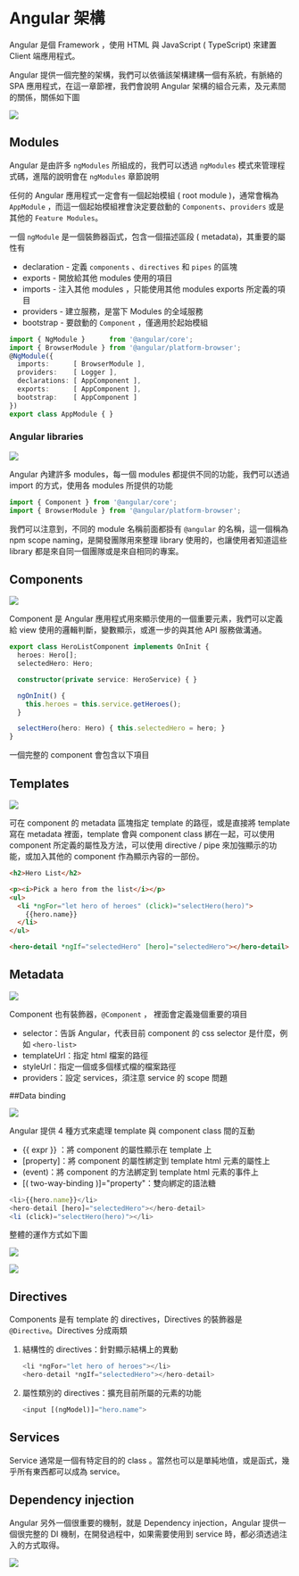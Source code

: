 # Angular 架構

Angular 是個 Framework ，使用 HTML 與 JavaScript ( TypeScript) 來建置 Client 端應用程式。

Angular 提供一個完整的架構，我們可以依循該架構建構一個有系統，有脈絡的 SPA 應用程式，在這一章節裡，我們會說明 Angular 架構的組合元素，及元素間的關係，關係如下圖

![](images/overview2.png)



## Modules

Angular 是由許多 `ngModules` 所組成的，我們可以透過 `ngModules` 模式來管理程式碼，進階的說明會在 `ngModules` 章節說明

任何的 Angular 應用程式一定會有一個起始模組 ( root module )，通常會稱為 `AppModule` ，而這一個起始模組裡會決定要啟動的 `Components`、`providers` 或是其他的 `Feature Modules`。

一個 `ngModule` 是一個裝飾器函式，包含一個描述區段 ( metadata)，其重要的屬性有

* declaration - 定義 `components` 、`directives` 和 `pipes` 的區塊
* exports - 開放給其他 modules 使用的項目
* imports - 注入其他 modules ，只能使用其他 modules exports 所定義的項目
* providers - 建立服務，是當下 Modules 的全域服務
* bootstrap - 要啟動的 `Component` ，僅適用於起始模組

```typescript
import { NgModule }      from '@angular/core';
import { BrowserModule } from '@angular/platform-browser';
@NgModule({
  imports:      [ BrowserModule ],
  providers:    [ Logger ],
  declarations: [ AppComponent ],
  exports:      [ AppComponent ],
  bootstrap:    [ AppComponent ]
})
export class AppModule { }
```

### Angular libraries

![](images/library-module.png)

Angular 內建許多 modules，每一個 modules 都提供不同的功能，我們可以透過 import 的方式，使用各 modules 所提供的功能

```typescript
import { Component } from '@angular/core';
import { BrowserModule } from '@angular/platform-browser';
```

我們可以注意到，不同的 module 名稱前面都掛有 `@angular` 的名稱，這一個稱為 npm scope naming，是開發團隊用來整理 library 使用的，也讓使用者知道這些 library 都是來自同一個團隊或是來自相同的專案。

## Components

![](images/hero-component.png)

Component 是 Angular 應用程式用來顯示使用的一個重要元素，我們可以定義給 view 使用的邏輯判斷，變數顯示，或進一步的與其他 API 服務做溝通。

```typescript
export class HeroListComponent implements OnInit {
  heroes: Hero[];
  selectedHero: Hero;

  constructor(private service: HeroService) { }

  ngOnInit() {
    this.heroes = this.service.getHeroes();
  }

  selectHero(hero: Hero) { this.selectedHero = hero; }
}
```



一個完整的 component 會包含以下項目

## Templates

![](images/template.png)

可在 component 的 metadata 區塊指定 template 的路徑，或是直接將 template 寫在 metadata 裡面，template 會與 component class 綁在一起，可以使用 component 所定義的屬性及方法，可以使用 directive / pipe 來加強顯示的功能，或加入其他的 component 作為顯示內容的一部份。

```html
<h2>Hero List</h2>

<p><i>Pick a hero from the list</i></p>
<ul>
  <li *ngFor="let hero of heroes" (click)="selectHero(hero)">
    {{hero.name}}
  </li>
</ul>

<hero-detail *ngIf="selectedHero" [hero]="selectedHero"></hero-detail>
```



## Metadata

![](images/template-metadata-component.png)

Component 也有裝飾器，`@Component` ， 裡面會定義幾個重要的項目

* selector：告訴 Angular，代表目前 component 的 css selector 是什麼，例如 `<hero-list>`
* templateUrl：指定 html 檔案的路徑
* styleUrl：指定一個或多個樣式檔的檔案路徑
* providers：設定 services，須注意 service 的 scope 問題

##Data binding

![](images/databinding.png)

Angular 提供 4 種方式來處理 template 與 component class 間的互動

* {{ expr }} ：將 component 的屬性顯示在 template 上
* [property]：將 component 的屬性綁定到 template html 元素的屬性上
* (event)：將 component 的方法綁定到 template html 元素的事件上
* [( two-way-binding )]="property"：雙向綁定的語法糖

```typescript
<li>{{hero.name}}</li>
<hero-detail [hero]="selectedHero"></hero-detail>
<li (click)="selectHero(hero)"></li>
```

整體的運作方式如下圖

![](images/component-databinding.png)

![](images/parent-child-binding.png)

## Directives

Components 是有 template 的 directives，Directives 的裝飾器是 `@Directive`。Directives 分成兩類

1. 結構性的 directives：針對顯示結構上的異動

   ```typescript
   <li *ngFor="let hero of heroes"></li>
   <hero-detail *ngIf="selectedHero"></hero-detail>
   ```

2. 屬性類別的 directives：擴充目前所屬的元素的功能

   ```typescript
   <input [(ngModel)]="hero.name">
   ```




## Services

Service 通常是一個有特定目的的 class 。當然也可以是單純地值，或是函式，幾乎所有東西都可以成為 service。

## Dependency injection

Angular 另外一個很重要的機制，就是 Dependency injection，Angular 提供一個很完整的 DI 機制，在開發過程中，如果需要使用到 service 時，都必須透過注入的方式取得。

![](images/injector-injects.png)



